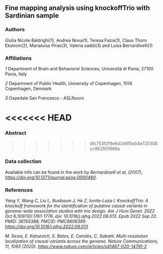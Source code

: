 ## Fine mapping analysis using knockoffTrio with Sardinian sample

### Authors 
Giulia Nicole Baldrighi(1), Andrea Nova(1), Teresa Fazia(1), Claus Thorn Ekstrom(2), Marialuisa Piras(3), Valeria saddi(3) and Luisa Bernardinelli(1)

### Affiliations
*1* Department of Brain and Behavioral Sciences, Università di Pavia, 27100 Pavia, Italy

*2* Department of Public Health, University of Copenhagen, 1014 Copenhagen, Denmark

*3* Ospedale San Francesco - ASLNuoro


<<<<<<< HEAD
=======

### Abstract

>>>>>>> dfc753f2f9e6d2d9f5e54e725358cc963501988a

### Data collection
Available info can be found in the work by *Bernardinelli et al, (2007), https://doi.org/10.1371/journal.pone.0000480*.


### References
*Yang Y, Wang C, Liu L, Buxbaum J, He Z, Ionita-Laza I. KnockoffTrio: A knockoff framework for the identification of putative causal variants in genome-wide association studies with trio design. Am J Hum Genet. 2022 Oct 6;109(10):1761-1776. doi: 10.1016/j.ajhg.2022.08.013. Epub 2022 Sep 22. PMID: 36150388; PMCID: PMC9606389. https://doi.org/10.1016/j.ajhg.2022.08.013*

*M. Sesia, E. Katsevich, S. Bates, E. Candès, C. Sabatti. Multi-resolution localization of causal variants across the genome.  Nature Communications, 11, 1093 (2020). https://www.nature.com/articles/s41467-020-14791-2*
